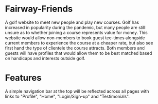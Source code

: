 # Fairway-Friends
A golf website to meet new people and play new courses. Golf has increased in popularity during the pandemic, but many people are still unsure as to whether joining a course represents value for money. This website would allow non-members to book guest tee-times alongside current members to experience the course at a cheaper rate, but also see first hand the type of clientele the course attracts. Both members and guests will have profiles that would allow them to be best matched based on handicaps and interests outside golf.
# Features
A simple navigation bar at the top will be reflected across all pages with links to "Profile", "Home", "Login/Sign-up" and "Testimonials". 
